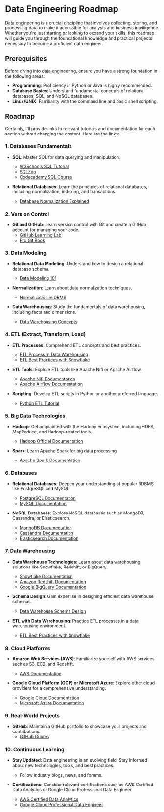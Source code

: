 # Data Engineering Roadmap

Data engineering is a crucial discipline that involves collecting, storing, and processing data to make it accessible for analysis and business intelligence. Whether you're just starting or looking to expand your skills, this roadmap will guide you through the foundational knowledge and practical projects necessary to become a proficient data engineer.

## Prerequisites

Before diving into data engineering, ensure you have a strong foundation in the following areas:

- **Programming**: Proficiency in Python or Java is highly recommended.
- **Database Basics**: Understand fundamental concepts of relational databases, SQL, and NoSQL databases.
- **Linux/UNIX**: Familiarity with the command line and basic shell scripting.

## Roadmap

Certainly, I'll provide links to relevant tutorials and documentation for each section without changing the content. Here are the links:

### 1. Databases Fundamentals

- **SQL**: Master SQL for data querying and manipulation.
   - [W3Schools SQL Tutorial](https://www.w3schools.com/sql/)
   - [SQLZoo](https://sqlzoo.net/)
   - [Codecademy SQL Course](https://www.codecademy.com/learn/learn-sql)

- **Relational Databases**: Learn the principles of relational databases, including normalization, indexing, and transactions.
   - [Database Normalization Explained](https://www.essentialsql.com/get-ready-to-learn-sql-8-database-first-normal-form-explained-in-simple-english/)

### 2. Version Control

- **Git and GitHub**: Learn version control with Git and create a GitHub account for managing your code.
   - [GitHub Learning Lab](https://lab.github.com/)
   - [Pro Git Book](https://git-scm.com/book/en/v2)

### 3. Data Modeling

- **Relational Data Modeling**: Understand how to design a relational database schema.
   - [Data Modeling 101](https://www.vertabelo.com/blog/relational-data-modeling-101/)

- **Normalization**: Learn about data normalization techniques.
   - [Normalization in DBMS](https://www.tutorialspoint.com/dbms/dbms_normalization.htm)

- **Data Warehousing**: Study the fundamentals of data warehousing, including facts and dimensions.
   - [Data Warehousing Concepts](https://docs.oracle.com/en/database/oracle/oracle-database/19/dwhsg/introduction-data-warehousing.html)

### 4. ETL (Extract, Transform, Load)

- **ETL Processes**: Comprehend ETL concepts and best practices.
   - [ETL Process in Data Warehousing](https://www.talend.com/resources/what-is-etl/)
   - [ETL Best Practices with Snowflake](https://www.snowflake.com/blog/etl-best-practices-with-snowflake-part-1/)

- **ETL Tools**: Explore ETL tools like Apache Nifi or Apache Airflow.
   - [Apache Nifi Documentation](https://nifi.apache.org/docs.html)
   - [Apache Airflow Documentation](https://airflow.apache.org/documentation/stable/index.html)

- **Scripting**: Develop ETL scripts in Python or another preferred language.
   - [Python ETL Tutorial](https://realpython.com/tutorials/data-engineering/)

### 5. Big Data Technologies

- **Hadoop**: Get acquainted with the Hadoop ecosystem, including HDFS, MapReduce, and Hadoop-related tools.
   - [Hadoop Official Documentation](https://hadoop.apache.org/docs/r3.3.1/)

- **Spark**: Learn Apache Spark for big data processing.
   - [Apache Spark Documentation](https://spark.apache.org/docs/latest/)

### 6. Databases

- **Relational Databases**: Deepen your understanding of popular RDBMS like PostgreSQL and MySQL.
   - [PostgreSQL Documentation](https://www.postgresql.org/docs/)
   - [MySQL Documentation](https://dev.mysql.com/doc/)

- **NoSQL Databases**: Explore NoSQL databases such as MongoDB, Cassandra, or Elasticsearch.
   - [MongoDB Documentation](https://docs.mongodb.com/)
   - [Cassandra Documentation](https://cassandra.apache.org/doc/latest/)
   - [Elasticsearch Documentation](https://www.elastic.co/guide/en/elasticsearch/reference/index.html)

### 7. Data Warehousing

- **Data Warehouse Technologies**: Learn about data warehousing solutions like Snowflake, Redshift, or BigQuery.
   - [Snowflake Documentation](https://docs.snowflake.com/en/)
   - [Amazon Redshift Documentation](https://docs.aws.amazon.com/redshift/latest/dg/welcome.html)
   - [Google BigQuery Documentation](https://cloud.google.com/bigquery/docs)

- **Schema Design**: Gain expertise in designing efficient data warehouse schemas.
   - [Data Warehouse Schema Design](https://docs.snowflake.com/en/sql-reference/sql/create-schema.html)

- **ETL with Data Warehousing**: Practice ETL processes in a data warehousing environment.
   - [ETL Best Practices with Snowflake](https://www.snowflake.com/blog/etl-best-practices-with-snowflake-part-1/)

### 8. Cloud Platforms

- **Amazon Web Services (AWS)**: Familiarize yourself with AWS services such as S3, EC2, and Redshift.
   - [AWS Documentation](https://aws.amazon.com/documentation/)

- **Google Cloud Platform (GCP) or Microsoft Azure**: Explore other cloud providers for a comprehensive understanding.
   - [Google Cloud Documentation](https://cloud.google.com/docs)
   - [Microsoft Azure Documentation](https://docs.microsoft.com/en-us/azure/)

### 9. Real-World Projects

- **GitHub**: Maintain a GitHub portfolio to showcase your projects and contributions.
   - [GitHub Guides](https://guides.github.com/)

### 10. Continuous Learning

- **Stay Updated**: Data engineering is an evolving field. Stay informed about new technologies, tools, and best practices.
   - Follow industry blogs, news, and forums.

- **Certifications**: Consider relevant certifications such as AWS Certified Data Analytics or Google Cloud Professional Data Engineer.
   - [AWS Certified Data Analytics](https://aws.amazon.com/certification/certified-data-analytics-specialty/)
   - [Google Cloud Professional Data Engineer](https://cloud.google.com/certification/data-engineer)






